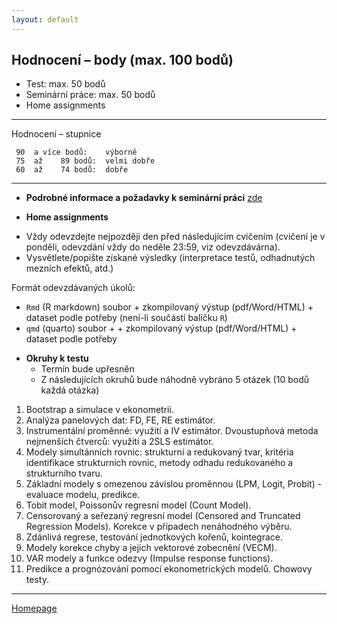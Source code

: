 ```yaml
---
layout: default
---
```


## Hodnocení – body (max. 100 bodů)

* Test: max. 50 bodů
* Seminární práce: max. 50 bodů
* Home assignments

--- 

Hodnocení – stupnice

     90  a více bodů:    výborně
     75  až    89 bodů:  velmi dobře
     60  až    74 bodů:  dobře

---

* **Podrobné informace a požadavky k seminární práci** [zde](./SeminarPaper.html)



* **Home assignments**

 + Vždy odevzdejte nejpozději den před následujícím cvičením 
    (cvičení je v ponděli, odevzdání vždy do neděle 23:59, viz odevzdávárna).  
 + Vysvětlete/popište získané výsledky (interpretace testů, odhadnutých mezních efektů, atd.)

Formát odevzdávaných úkolů:  

+ `Rmd` (R markdown) soubor + zkompilovaný výstup (pdf/Word/HTML) + dataset podle potřeby (není-li součástí balíčku `R`)  
+ `qmd` (quarto) soubor + + zkompilovaný výstup (pdf/Word/HTML) + dataset podle potřeby  
  
  
* **Okruhy k testu**
  + Termín bude upřesněn
  + Z následujících okruhů bude náhodně vybráno 5 otázek (10 bodů každá otázka) 

1. Bootstrap a simulace v ekonometrii.  
2. Analýza panelových dat: FD, FE, RE estimátor.  
3. Instrumentální proměnné: využití a IV estimátor. Dvoustupňová metoda nejmenších čtverců: využití a 2SLS estimátor.  
4. Modely simultánních rovnic: strukturní a redukovaný tvar, kritéria identifikace strukturních rovnic, metody odhadu redukovaného a strukturního tvaru.  
5. Základní modely s omezenou závislou proměnnou (LPM, Logit, Probit) - evaluace modelu, predikce.  
6. Tobit model, Poissonův regresní model (Count Model).  
7. Censorovaný a seřezaný regresní model (Censored and Truncated Regression Models). Korekce v případech nenáhodného výběru.  
8. Zdánlivá regrese, testování jednotkových kořenů, kointegrace.  
9. Modely korekce chyby a jejich vektorové zobecnění (VECM).  
10. VAR modely a funkce odezvy (Impulse response functions).  
11. Predikce a prognózování pomocí ekonometrických modelů. Chowovy testy.  


---

[Homepage](./)
